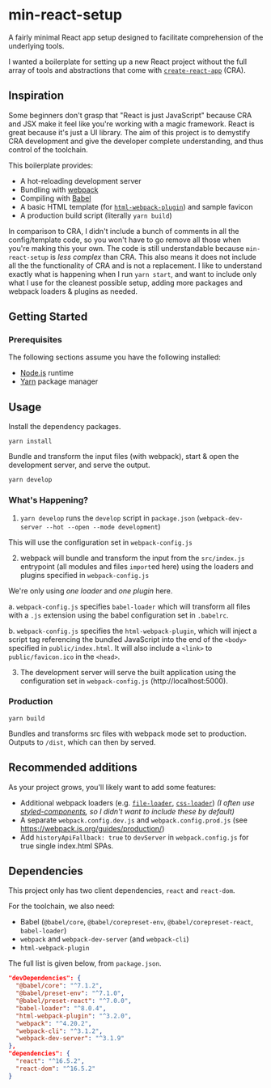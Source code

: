 # min-react-setup
A fairly minimal React app setup designed to facilitate comprehension of the underlying tools.

I wanted a boilerplate for setting up a new React project without the full array of tools and abstractions that come with [`create-react-app`](https://github.com/facebook/create-react-app) (CRA).

## Inspiration
Some beginners don't grasp that "React is just JavaScript" because CRA and JSX make it feel like you're working with a magic framework. React is great because it's just a UI library. The aim of this project is to demystify CRA development and give the developer complete understanding, and thus control of the toolchain.

This boilerplate provides:
* A hot-reloading development server
* Bundling with [webpack](https://webpack.js.org/)
* Compiling with [Babel](https://babeljs.io/)
* A basic HTML template (for [`html-webpack-plugin`](https://github.com/jantimon/html-webpack-plugin)) and sample favicon
* A production build script (literally `yarn build`)

In comparison to CRA, I didn't include a bunch of comments in all the config/template code, so you won't have to go remove all those when you're making this your own. The code is still understandable because `min-react-setup` is *less complex* than CRA. This also means it does not include all the the functionality of CRA and is not a replacement. I like to understand exactly what is happening when I run `yarn start`, and want to include only what I use for the cleanest possible setup, adding more packages and webpack loaders & plugins as needed.

## Getting Started
### Prerequisites
The following sections assume you have the following installed:
* [Node.js](https://nodejs.org/en/) runtime
* [Yarn](https://yarnpkg.com/en/) package manager

## Usage
Install the dependency packages.
```
yarn install
```

Bundle and transform the input files (with webpack), start & open the development server, and serve the output.
```
yarn develop
```

### What's Happening?
1. `yarn develop` runs the `develop` script in `package.json` (`webpack-dev-server --hot --open --mode development`)

This will use the configuration set in `webpack-config.js`

2. webpack will bundle and transform the input from the `src/index.js` entrypoint (all modules and files `import`ed here) using the loaders and plugins specified in `webpack-config.js`

We're only using *one loader* and *one plugin* here.

a. `webpack-config.js` specifies `babel-loader` which will transform all files with a `.js` extension using the babel configuration set in `.babelrc`.

b. `webpack-config.js` specifies the `html-webpack-plugin`, which will inject a script tag referencing the bundled JavaScript into the end of the `<body>` specified in `public/index.html`. It will also include a `<link>` to `public/favicon.ico` in the `<head>`.

3. The development server will serve the built application using the configuration set in `webpack-config.js` (http://localhost:5000).

### Production
```
yarn build
```
Bundles and transforms src files with webpack mode set to production. Outputs to `/dist`, which can then by served.

## Recommended additions
As your project grows, you'll likely want to add some features:
* Additional webpack loaders (e.g. [`file-loader`](https://github.com/webpack-contrib/file-loader), [`css-loader`](https://github.com/webpack-contrib/css-loader)) *(I often use [styled-components](https://www.styled-components.com/), so I didn't want to include these by default)*
* A separate `webpack.config.dev.js` and `webpack.config.prod.js` (see https://webpack.js.org/guides/production/)
* Add `historyApiFallback: true` to `devServer` in `webpack.config.js` for true single index.html SPAs.

## Dependencies
This project only has two client dependencies, `react` and `react-dom`.

For the toolchain, we also need:
* Babel (`@babel/core`, `@babel/corepreset-env`, `@babel/corepreset-react`, `babel-loader`)
* `webpack` and `webpack-dev-server` (and `webpack-cli`)
* `html-webpack-plugin`

The full list is given below, from `package.json`.
```json
"devDependencies": {
  "@babel/core": "^7.1.2",
  "@babel/preset-env": "^7.1.0",
  "@babel/preset-react": "^7.0.0",
  "babel-loader": "^8.0.4",
  "html-webpack-plugin": "^3.2.0",
  "webpack": "^4.20.2",
  "webpack-cli": "^3.1.2",
  "webpack-dev-server": "^3.1.9"
},
"dependencies": {
  "react": "^16.5.2",
  "react-dom": "^16.5.2"
}
```
